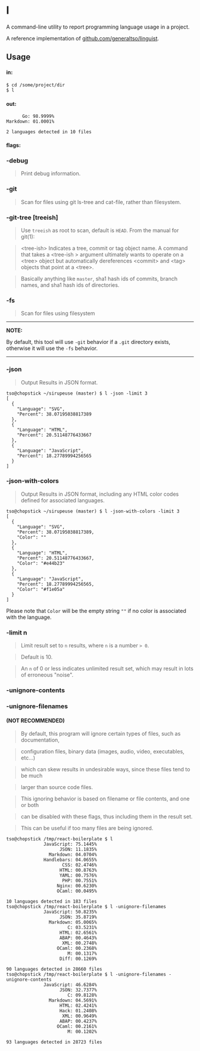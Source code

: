 # l

A command-line utility to report programming language usage in a project.

A reference implementation of [github.com/generaltso/linguist](https://github.com/generaltso/linguist).

## Usage

#### in:

```bash
$ cd /some/project/dir
$ l
```

#### out:

```
      Go: 98.9999%
Markdown: 01.0001%

2 languages detected in 10 files
```

#### flags:

### -debug

> Print debug information.

### -git

> Scan for files using git ls-tree and cat-file, rather than filesystem.

### -git-tree [treeish]

> Use `treeish` as root to scan, default is `HEAD`. From the manual for git(1):


> &lt;tree-ish&gt;
> Indicates a tree, commit or tag object name. A command that takes a 
> &lt;tree-ish &gt; argument ultimately wants to operate on a &lt;tree&gt; object
> but automatically dereferences &lt;commit&gt; and &lt;tag&gt; objects that point at a &lt;tree&gt;.


> Basically anything like `master`, sha1 hash ids of commits, branch names, and sha1 hash ids of directories.

### -fs

> Scan for files using filesystem

---

**NOTE:**

By default, this tool will use `-git` behavior if a `.git` directory exists, otherwise it will use the `-fs` behavior.

---

### -json

> Output Results in JSON format.

```
tso@chopstick ~/sirupeuse (master) $ l -json -limit 3
[
  {
    "Language": "SVG",
    "Percent": 38.07195038817389
  },
  {
    "Language": "HTML",
    "Percent": 20.51148776433667
  },
  {
    "Language": "JavaScript",
    "Percent": 18.27789994256565
  }
]
```

### -json-with-colors

> Output Results in JSON format, including any HTML color codes defined for associated languages.

```
tso@chopstick ~/sirupeuse (master) $ l -json-with-colors -limit 3
[
  {
    "Language": "SVG",
    "Percent": 38.07195038817389,
    "Color": ""
  },
  {
    "Language": "HTML",
    "Percent": 20.51148776433667,
    "Color": "#e44b23"
  },
  {
    "Language": "JavaScript",
    "Percent": 18.27789994256565,
    "Color": "#f1e05a"
  }
]
```

Please note that `Color` will be the empty string `""` if no color is associated with the language.

### -limit n

> Limit result set to `n` results, where `n` is a number `> 0`.

> Default is 10.

> An `n` of 0 or less indicates unlimited result set, which may result in lots of erroneous "noise".

### -unignore-contents

### -unignore-filenames

#### (NOT RECOMMENDED)

> By default, this program will ignore certain types of files, such as documentation,

> configuration files, binary data (images, audio, video, executables, etc...)

> which can skew results in undesirable ways, since these files tend to be much

> larger than source code files. 

> This ignoring behavior is based on filename or file contents, and one or both

> can be disabled with these flags, thus including them in the result set.

> This can be useful if too many files are being ignored.

```
tso@chopstick /tmp/react-boilerplate $ l
              JavaScript: 75.1445%
                    JSON: 11.1835%
                Markdown: 04.0704%
              Handlebars: 04.0655%
                     CSS: 02.4746%
                    HTML: 00.8763%
                    YAML: 00.7576%
                     PHP: 00.7551%
                   Nginx: 00.6230%
                   OCaml: 00.0495%

10 languages detected in 183 files
tso@chopstick /tmp/react-boilerplate $ l -unignore-filenames
              JavaScript: 50.8235%
                    JSON: 35.8719%
                Markdown: 05.0065%
                       C: 03.5231%
                    HTML: 02.6561%
                    ABAP: 00.4643%
                     XML: 00.2748%
                   OCaml: 00.2368%
                       M: 00.1317%
                    Diff: 00.1269%

90 languages detected in 28660 files
tso@chopstick /tmp/react-boilerplate $ l -unignore-filenames -unignore-contents
              JavaScript: 46.6284%
                    JSON: 32.7377%
                       C: 09.8128%
                Markdown: 04.5691%
                    HTML: 02.4241%
                    Hack: 01.2408%
                     XML: 00.9649%
                    ABAP: 00.4237%
                   OCaml: 00.2161%
                       M: 00.1202%

93 languages detected in 28723 files
```
